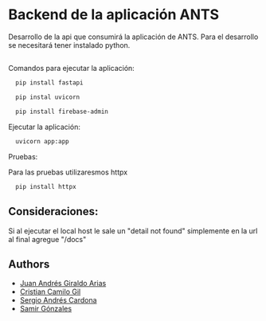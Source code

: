 # Backend de la aplicación ANTS

Desarrollo de la api que consumirá la aplicación de ANTS. Para el desarrollo se necesitará tener instalado python.

##

Comandos para ejecutar la aplicación:

```bash
  pip install fastapi
```

```bash
  pip instal uvicorn
```

```bash
  pip install firebase-admin
```

Ejecutar la aplicación:

```bash
  uvicorn app:app
```

Pruebas:

Para las pruebas utilizaresmos httpx

```bash
  pip install httpx
```

## Consideraciones:

Si al ejecutar el local host le sale un "detail not found" simplemente en la url al final agregue "/docs"

## Authors

- [Juan Andrés Giraldo Arias](https://github.com/juan123213)
- [Cristian Camilo Gil](https://github.com/juan123213)
- [Sergio Andrés Cardona](https://github.com/juan123213)
- [Samir Gónzales](https://github.com/juan123213)

